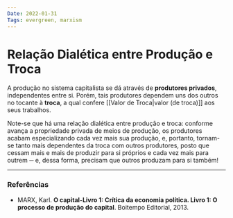 ```yaml
---
Date: 2022-01-31
Tags: evergreen, marxism
---
```

# Relação Dialética entre Produção e Troca
A produção no sistema capitalista se dá através de **produtores privados**, independentes entre si. Porém, tais produtores dependem uns dos outros no tocante à **troca**, a qual confere [[Valor de Troca|valor (de troca)]] aos seus trabalhos.

Note-se que há uma relação dialética entre produção e troca: conforme avança a propriedade privada de meios de produção, os produtores acabam especializando cada vez mais sua produção, e, portanto, tornam-se tanto mais dependentes da troca com outros produtores, posto que cessam mais e mais de produzir para si próprios e cada vez mais para outrem ─ e, dessa forma, precisam que outros produzam para si também!

---
### Referências
- MARX, Karl. **O capital-Livro 1: Crítica da economia política. Livro 1: O processo de produção do capital**. Boitempo Editorial, 2013.